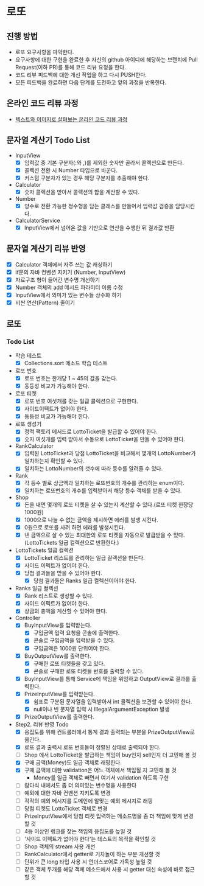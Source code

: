 # 로또
## 진행 방법
* 로또 요구사항을 파악한다.
* 요구사항에 대한 구현을 완료한 후 자신의 github 아이디에 해당하는 브랜치에 Pull Request(이하 PR)를 통해 코드 리뷰 요청을 한다.
* 코드 리뷰 피드백에 대한 개선 작업을 하고 다시 PUSH한다.
* 모든 피드백을 완료하면 다음 단계를 도전하고 앞의 과정을 반복한다.

## 온라인 코드 리뷰 과정
* [텍스트와 이미지로 살펴보는 온라인 코드 리뷰 과정](https://github.com/next-step/nextstep-docs/tree/master/codereview)

## 문자열 계산기 Todo List
- InputView
    - [X] 입력값 중 기본 구분자(:와 ,)를 제외한 숫자만 골라서 콜렉션으로 만든다.
    - [X] 콜렉션 전환 시 Number 타입으로 바꾼다.
    - [X] 커스텀 구분자가 있는 경우 해당 구분자를 추출해야 한다.
    
- Calculator
    - [X] 숫자 콜렉션을 받아서 콜렉션의 합을 계산할 수 있다.
    
- Number
    - [X] 양수로 전환 가능한 정수형을 담는 클래스를 만들어서 입력값 검증을 담당시킨다.
    
- CalculatorService
    - [X] InputView에서 넘어온 값을 기반으로 연산을 수행한 뒤 결과값 반환
    
## 문자열 계산기 리뷰 반영
- [X] Calculator 객체에서 자주 쓰는 값 캐싱하기
- [X] if문의 자바 컨벤션 지키기 (Number, InputView)
- [X] 자료구조 형이 들어간 변수명 개선하기
- [X] Number 객체의 add 메서드 파라미터 이름 수정
- [X] InputView에서 의미가 있는 변수들 상수화 하기
- [X] 비싼 연산(Pattern) 줄이기

## 로또
### Todo List
- 학습 테스트
    - [X] Collections.sort 메소드 학습 테스트
- 로또 번호
    - [X] 로또 번호는 한개당 1 ~ 45의 값을 갖는다.
    - [X] 동등성 비교가 가능해야 한다.
- 로또 티켓
    - [X] 로또 번호 여섯개를 갖는 일급 콜렉션으로 구현한다.
    - [X] 사이드이펙트가 없어야 한다.
    - [X] 동등성 비교가 가능해야 한다.
- 로또 생성기
    - [X] 정적 팩토리 메서드로 LottoTicket을 발급할 수 있어야 한다.
    - [X] 숫자 여섯개를 입력 받아서 수동으로 LottoTicket을 만들 수 있어야 한다.
- RankCalculator
    - [X] 입력된 LottoTicket과 당첨 LottoTicket을 비교해서 몇개의 LottoNumber가 일치하는지 확인할 수 있다.
    - [X] 일치하는 LottoNumber의 갯수에 따라 등수를 알려줄 수 있다.
- Rank
    - [X] 각 등수 별로 상금액과 일치하는 로또번호의 개수를 관리하는 enum이다.
    - [X] 일치하는 로또번호의 개수를 입력받아서 해당 등수 객체를 받을 수 있다.
- Shop
    - [X] 돈을 내면 몇개의 로또 티켓을 살 수 있는지 계산할 수 있다.(로또 티켓 한장당 1000원)
    - [X] 1000으로 나눌 수 없는 금액을 제시하면 에러를 발생 시킨다.
    - [X] 0원으로 로또를 사려 하면 에러를 발생시킨다.
    - [X] 낸 금액으로 살 수 있는 최대한의 로또 티켓을 자동으로 발급받을 수 있다. (LottoTickets 일급 컬렉션으로 반환한다.)
- LottoTickets 일급 컬렉션
    - [X] LottoTicket 리스트를 관리하는 일급 컬렉션을 만든다.
    - [X] 사이드 이펙트가 없어야 한다.
    - [X] 당첨 결과들을 받을 수 있어야 한다.
        - [X] 당첨 결과들은 Ranks 일급 컬렉션이어야 한다.
- Ranks 일급 컬렉션
    - [X] Rank 리스트로 생성할 수 있다.
    - [X] 사이드 이펙트가 없어야 한다.
    - [X] 상금의 총액을 계산할 수 있어야 한다.
- Controller
    - [X] BuyInputView를 입력받는다.
        - [X] 구입금액 입력 요청을 콘솔에 출력한다.
        - [X] 콘솔로 구입금액을 입력받을 수 있다.
        - [X] 구입금액은 1000원 단위여야 한다.
    - [X] BuyOutputView를 출력한다.
        - [X] 구매한 로또 티켓들을 갖고 있다.
        - [X] 콘솔로 구매한 로또 티켓들 번호를 출력할 수 있다.
    - [X] BuyInputView를 통해 Service에 책임을 위임하고 OutputView로 결과를 출력한다.
    - [X] PrizeInputView를 입력받는다.
        - [X] 쉼표로 구분된 문자열을 입력받아서 int 콜렉션을 보관할 수 있어야 한다.
        - [X] null이나 빈 문자열 입력 시 IllegalArgumentException 발생 
    - [X] PrizeOutputView를 출력한다.

- Step2. 리뷰 반영 Todo
    - [X] 응집도를 위해 컨트롤러에서 통계 결과 출력되는 부분을 PrizeOutputView로 옮긴다.
    - [X] 로또 결과 출력시 로또 번호들이 정렬된 상태로 출력되야 한다.
    - [ ] Shop 에서 LottoTicket을 발급하는 책임이 buy인지 sell인지 더 고민해 볼 것
    - [X] 구매 금액(Money)도 일급 객체로 래핑한다.
    - [X] 구매 금액에 대한 validation은 어느 객체에서 책임질 지 고민해 볼 것
        - Money를 일급 객체로 빼면서 여기서 validation 하도록 구현
    - [ ] 람다식 내에서도 좀 더 의미있는 변수명을 사용한다
    - [ ] 예외에 대한 자바 컨벤션 지키도록 변경
    - [ ] 각각의 예외 메시지를 도메인에 알맞는 예외 메시지로 래핑
    - [ ] 당첨 티켓도 LottoTicket 객체로 변경
    - [ ] PrizeInputView에서 당첨 티켓 입력하는 메소드명을 좀 더 책임에 맞게 변경할 것
    - [ ] 4등 이상인 랭크를 찾는 책임의 응집도를 높일 것
    - [ ] '사이드 이펙트가 없어야 한다'는 테스트의 목적을 확인할 것
    - [ ] Shop 객체의 stream 사용 개선
    - [ ] RankCalculator에서 getter로 기차놀이 하는 부분 개선할 것
    - [ ] 단위가 큰 long 타입 사용 시 언더스코어로 가독성 높일 것
    - [ ] 같은 객체 두개를 해당 객체 메소드에서 사용 시 getter 대신 속성에 바로 접근할 것
